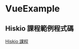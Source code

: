 # VueExample

## Hiskio 課程範例程式碼
<a href="https://hiskio.com/courses/145" target="_blank">Hiskio 課程</a>

